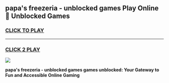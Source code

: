 
## papa's freezeria - unblocked games Play Online 👋 Unblocked Games
<h3>
<a href="https://premium.freeplayer.one?title=papa's_freezeria_-_unblocked_games&ref=19F">CLICK TO PLAY</a></h3>
<hr>

<h3>
<a href="https://premium.freeplayer.one?title=papa's_freezeria_-_unblocked_games&ref=19F">CLICK 2 PLAY</a>
  
</h3>

<a href="https://premium.freeplayer.one?title=papa's_freezeria_-_unblocked_games&ref=19F"><img src="https://clearcache.store/games.png"></a>


**papa's freezeria - unblocked games games unblocked: Your Gateway to Fun and Accessible Online Gaming**
